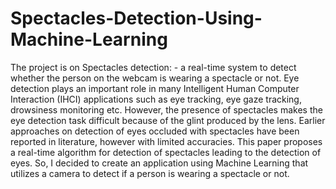 # Spectacles-Detection-Using-Machine-Learning
The project is on Spectacles detection: - a real-time system to detect whether the person on the webcam is wearing a spectacle or not. Eye detection plays an important role in many Intelligent Human Computer Interaction (IHCI) applications such as eye tracking, eye gaze tracking, drowsiness monitoring etc. However, the presence of spectacles makes the eye detection task difficult because of the glint produced by the lens. Earlier approaches on detection of eyes occluded with spectacles have been reported in literature, however with limited accuracies. This paper proposes a real-time algorithm for detection of spectacles leading to the detection of eyes. So, I decided to create an application using Machine Learning that utilizes a camera to detect if a person is wearing a spectacle or not.
